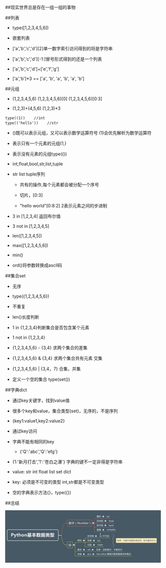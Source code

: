##现实世界总是存在一组一组的事物




##列表

- type([1,2,3,4,5,6])

- 嵌套列表

- ['a','b','c','d'][2]单一数字索引访问得到的将是字符串

- ['a','b','c','d'][-1:]冒号形式得到的还是一个列表

- ['a','b','c','d']+['e','f','g']

- ['a','b']*3 == ['a', 'b', 'a', 'b', 'a', 'b']





##元组

- (1,2,3,4,5,6)    (1,2,3,4,5,6)[0]    (1,2,3,4,5,6)[0:3]

- (1,2,3)+(4,5,6)    (1,2,3)*3

```
type((1))    //int
type(('hello'))    //str
```

- ()既可以表示元组，又可以表示数学运算符号    (1)会优先解析为数学运算符

- 表示只有一个元素的元组(1,)

- 表示没有元素的元组type(())

- int,float,bool,str,list,tuple

- str list tuple序列

    - 共有的操作,每个元素都会被分配一个序号
    
    - 切片，[0:3]
    
    - "hello world"[0:8:2]    2表示元素之间的步进制
    
- 3 in [1,2,3,4]    返回布尔值

- 3 not in [1,2,3,4,5]

- len([1,2,3,4,5])

- max([1,2,3,4,5,6])

- min()

- ord()将参数转换成ascll码




##集合set

- 无序

- type({1,2,3,4,5,6})

- 不重复



- len()长度判断

- 1 in {1,2,3,4}判断集合是否包含某个元素

- 1 not in {1,2,3,4}

- {1,2,3,4,5,6} - {3,4}    求两个集合的差集

- {1,2,3,4,5,6} & {3,4}    求两个集合共有元素    交集

- {1,2,3,4,5,6} | {3,4，7}    合集，并集

- 定义一个空的集合    type(set())





##字典dict

- 通过key关键字，找到value值

- 很多个key和value，集合类型(set)，无序的，不是序列

- {key1:value1,key2:value2}


- 通过key访问

- 字典不能有相同的key

    - {'Q':'abc','Q':'efg'}
    
- {1:'新月打击','1':'苍白之瀑'}    字典的键不一定非得是字符串

- value: str int float list set dict

- key: 必须是不可变的类型    int,str都是不可变类型

- 空的字典表示方法{}，type({})




##总结

![](/assets/360截图20180315000133125.jpg)





